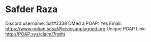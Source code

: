 # Safder Raza

Discord username: Saf#2338
DMed a POAP: Yes
Email: https://www.notion.sosaf@civicsunplugged.org
Unique POAP Link: http://POAP.xyz/claim/7rqtht